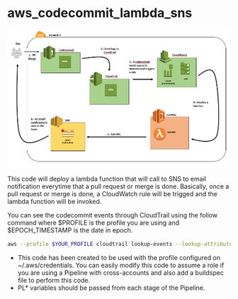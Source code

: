 # aws_codecommit_lambda_sns

![Minimal Screenshot](img/diagram.png)

This code will deploy a lambda function that will call to SNS to email notification everytime that a pull request or merge is done. Basically, once a pull request or merge is done, a CloudWatch rule will be trigged and the lambda function will be invoked.

You can see the codecommit events through CloudTrail using the follow command where $PROFILE is the profile you are using and $EPOCH_TIMESTAMP is the date in epoch.

```bash
aws --profile $YOUR_PROFILE cloudtrail lookup-events --lookup-attributes AttributeKey=EventSource,AttributeValue=codecommit.amazonaws.com --start-time $EPOCH_TIMESTAMP --end-time $EPOCH_TIMESTAMP --max-results 10
```

- This code has been created to be used with the profile configured on ~/.aws/credentials. You can easily modify this code to assume a role if you are using a Pipeline with cross-accounts and also add a buildspec file to perform this code.
- PL* variables should be passed from each stage of the Pipeline.
